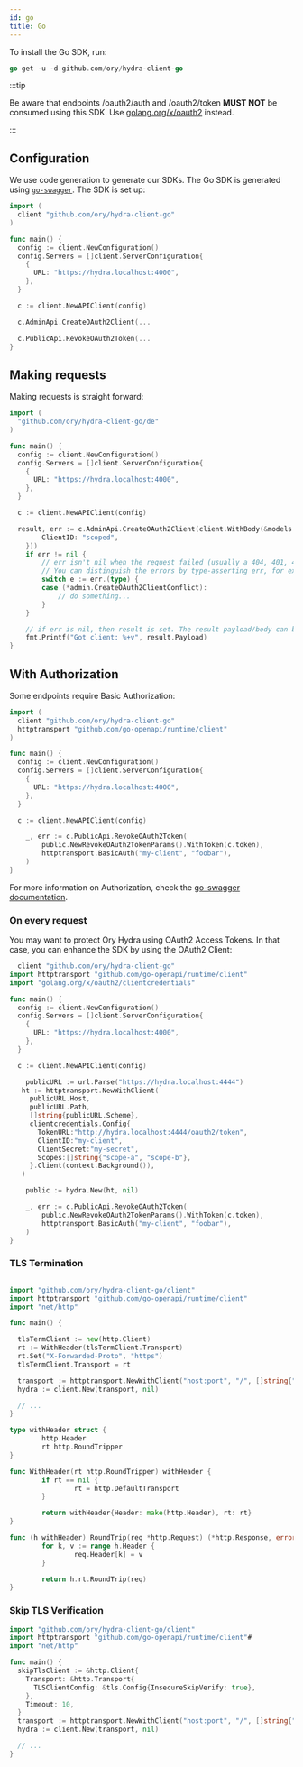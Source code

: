 ```yaml
---
id: go
title: Go
---
```


To install the Go SDK, run:

```go
go get -u -d github.com/ory/hydra-client-go
```

:::tip

Be aware that endpoints /oauth2/auth and /oauth2/token **MUST NOT** be consumed
using this SDK. Use [golang.org/x/oauth2](https://godoc.org/golang.org/x/oauth2)
instead.

:::

## Configuration

We use code generation to generate our SDKs. The Go SDK is generated using
[`go-swagger`](http://goswagger.io). The SDK is set up:

```go
import (
  client "github.com/ory/hydra-client-go"
)

func main() {
  config := client.NewConfiguration()
  config.Servers = []client.ServerConfiguration{
    {
      URL: "https://hydra.localhost:4000",
    },
  }

  c := client.NewAPIClient(config)

  c.AdminApi.CreateOAuth2Client(...

  c.PublicApi.RevokeOAuth2Token(...
}

```

## Making requests

Making requests is straight forward:

```go
import (
  "github.com/ory/hydra-client-go/de"
)

func main() {
  config := client.NewConfiguration()
  config.Servers = []client.ServerConfiguration{
    {
      URL: "https://hydra.localhost:4000",
    },
  }

  c := client.NewAPIClient(config)

  result, err := c.AdminApi.CreateOAuth2Client(client.WithBody(&models.OAuth2Client{
        ClientID: "scoped",
    }))
    if err != nil {
        // err isn't nil when the request failed (usually a 404, 401, 409 error)
        // You can distinguish the errors by type-asserting err, for example:
        switch e := err.(type) {
        case (*admin.CreateOAuth2ClientConflict):
            // do something...
        }
    }

    // if err is nil, then result is set. The result payload/body can be retrieved using result.Payload.
    fmt.Printf("Got client: %+v", result.Payload)
}
```

## With Authorization

Some endpoints require Basic Authorization:

```go
import (
  client "github.com/ory/hydra-client-go"
  httptransport "github.com/go-openapi/runtime/client"
)

func main() {
  config := client.NewConfiguration()
  config.Servers = []client.ServerConfiguration{
    {
      URL: "https://hydra.localhost:4000",
    },
  }

  c := client.NewAPIClient(config)

    _, err := c.PublicApi.RevokeOAuth2Token(
        public.NewRevokeOAuth2TokenParams().WithToken(c.token),
        httptransport.BasicAuth("my-client", "foobar"),
    )
}
```

For more information on Authorization, check the
[go-swagger documentation](https://goswagger.io/generate/client.html#authentication).

### On every request

You may want to protect Ory Hydra using OAuth2 Access Tokens. In that case, you
can enhance the SDK by using the OAuth2 Client:

```go
  client "github.com/ory/hydra-client-go"
import httptransport "github.com/go-openapi/runtime/client"
import "golang.org/x/oauth2/clientcredentials"

func main() {
  config := client.NewConfiguration()
  config.Servers = []client.ServerConfiguration{
    {
      URL: "https://hydra.localhost:4000",
    },
  }

  c := client.NewAPIClient(config)

    publicURL := url.Parse("https://hydra.localhost:4444")
   ht := httptransport.NewWithClient(
     publicURL.Host,
     publicURL.Path,
     []string{publicURL.Scheme},
     clientcredentials.Config{
       TokenURL:"http://hydra.localhost:4444/oauth2/token",
       ClientID:"my-client",
       ClientSecret:"my-secret",
       Scopes:[]string{"scope-a", "scope-b"},
     }.Client(context.Background()),
   )

    public := hydra.New(ht, nil)

    _, err := c.PublicApi.RevokeOAuth2Token(
        public.NewRevokeOAuth2TokenParams().WithToken(c.token),
        httptransport.BasicAuth("my-client", "foobar"),
    )
}
```

### TLS Termination

```go

import "github.com/ory/hydra-client-go/client"
import httptransport "github.com/go-openapi/runtime/client"
import "net/http"

func main() {

  tlsTermClient := new(http.Client)
  rt := WithHeader(tlsTermClient.Transport)
  rt.Set("X-Forwarded-Proto", "https")
  tlsTermClient.Transport = rt

  transport := httptransport.NewWithClient("host:port", "/", []string{"https"}, tlsTermClient)
  hydra := client.New(transport, nil)

  // ...
}

type withHeader struct {
        http.Header
        rt http.RoundTripper
}

func WithHeader(rt http.RoundTripper) withHeader {
        if rt == nil {
                rt = http.DefaultTransport
        }

        return withHeader{Header: make(http.Header), rt: rt}
}

func (h withHeader) RoundTrip(req *http.Request) (*http.Response, error) {
        for k, v := range h.Header {
                req.Header[k] = v
        }

        return h.rt.RoundTrip(req)
}
```

### Skip TLS Verification

```go
import "github.com/ory/hydra-client-go/client"
import httptransport "github.com/go-openapi/runtime/client"#
import "net/http"

func main() {
  skipTlsClient := &http.Client{
    Transport: &http.Transport{
      TLSClientConfig: &tls.Config{InsecureSkipVerify: true},
    },
    Timeout: 10,
  }
  transport := httptransport.NewWithClient("host:port", "/", []string{"https"}, skipTlsClient)
  hydra := client.New(transport, nil)

  // ...
}
```

